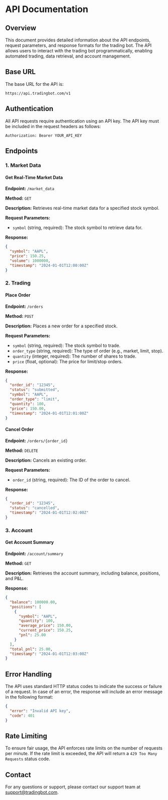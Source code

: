 # API Documentation

## Overview
This document provides detailed information about the API endpoints, request parameters, and response formats for the trading bot. The API allows users to interact with the trading bot programmatically, enabling automated trading, data retrieval, and account management.

## Base URL
The base URL for the API is:
```
https://api.tradingbot.com/v1
```

## Authentication
All API requests require authentication using an API key. The API key must be included in the request headers as follows:
```
Authorization: Bearer YOUR_API_KEY
```

## Endpoints

### 1. Market Data

#### Get Real-Time Market Data
**Endpoint:** `/market_data`

**Method:** `GET`

**Description:** Retrieves real-time market data for a specified stock symbol.

**Request Parameters:**
- `symbol` (string, required): The stock symbol to retrieve data for.

**Response:**
```json
{
  "symbol": "AAPL",
  "price": 150.25,
  "volume": 1000000,
  "timestamp": "2024-01-01T12:00:00Z"
}
```

### 2. Trading

#### Place Order
**Endpoint:** `/orders`

**Method:** `POST`

**Description:** Places a new order for a specified stock.

**Request Parameters:**
- `symbol` (string, required): The stock symbol to trade.
- `order_type` (string, required): The type of order (e.g., market, limit, stop).
- `quantity` (integer, required): The number of shares to trade.
- `price` (float, optional): The price for limit/stop orders.

**Response:**
```json
{
  "order_id": "12345",
  "status": "submitted",
  "symbol": "AAPL",
  "order_type": "limit",
  "quantity": 100,
  "price": 150.00,
  "timestamp": "2024-01-01T12:01:00Z"
}
```

#### Cancel Order
**Endpoint:** `/orders/{order_id}`

**Method:** `DELETE`

**Description:** Cancels an existing order.

**Request Parameters:**
- `order_id` (string, required): The ID of the order to cancel.

**Response:**
```json
{
  "order_id": "12345",
  "status": "cancelled",
  "timestamp": "2024-01-01T12:02:00Z"
}
```

### 3. Account

#### Get Account Summary
**Endpoint:** `/account/summary`

**Method:** `GET`

**Description:** Retrieves the account summary, including balance, positions, and P&L.

**Response:**
```json
{
  "balance": 100000.00,
  "positions": [
    {
      "symbol": "AAPL",
      "quantity": 100,
      "average_price": 150.00,
      "current_price": 150.25,
      "pnl": 25.00
    }
  ],
  "total_pnl": 25.00,
  "timestamp": "2024-01-01T12:03:00Z"
}
```

## Error Handling
The API uses standard HTTP status codes to indicate the success or failure of a request. In case of an error, the response will include an error message in the following format:
```json
{
  "error": "Invalid API key",
  "code": 401
}
```

## Rate Limiting
To ensure fair usage, the API enforces rate limits on the number of requests per minute. If the rate limit is exceeded, the API will return a `429 Too Many Requests` status code.

## Contact
For any questions or support, please contact our support team at support@tradingbot.com.
